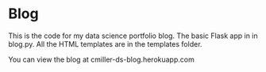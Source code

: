 # Blog

This is the code for my data science portfolio blog. The basic Flask app in in blog.py. All the HTML templates are in the templates folder.

You can view the blog at cmiller-ds-blog.herokuapp.com
